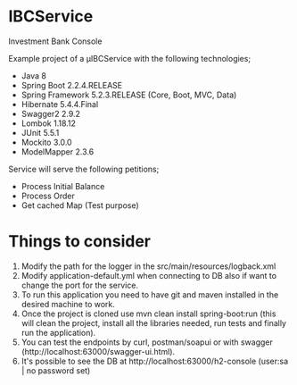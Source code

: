# IBCService
Investment Bank Console

Example project of a µIBCService with the following technologies;
* Java 8
* Spring Boot 2.2.4.RELEASE
* Spring Framework 5.2.3.RELEASE (Core, Boot, MVC, Data)
* Hibernate 5.4.4.Final
* Swagger2 2.9.2
* Lombok 1.18.12
* JUnit 5.5.1
* Mockito 3.0.0
* ModelMapper 2.3.6

Service will serve the following petitions;
* Process Initial Balance
* Process Order
* Get cached Map (Test purpose)

# Things to consider
1. Modify the path for the logger in the src/main/resources/logback.xml
2. Modify application-default.yml when connecting to DB also if want to change the port for the service.
3. To run this application you need to have git and maven installed in the desired machine to work.
4. Once the project is cloned use mvn clean install spring-boot:run (this will clean the project, install all the libraries needed, run tests and finally run the application).
5. You can test the endpoints by curl, postman/soapui or with swagger (http://localhost:63000/swagger-ui.html).
6. It's possible to see the DB at http://localhost:63000/h2-console (user:sa | no password set)
